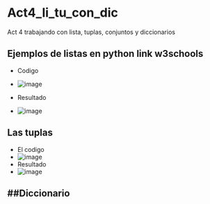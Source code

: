 # Act4_li_tu_con_dic
Act 4 trabajando con lista, tuplas, conjuntos y diccionarios
## Ejemplos de listas en python link w3schools
- Codigo
- ![image](https://github.com/user-attachments/assets/2b0ed105-301e-4024-8b5a-f19e21b542f9)

- Resultado
- ![image](https://github.com/user-attachments/assets/edae2266-cf6d-4613-a08a-1cc2e44cb5b3)

## Las tuplas
- El codigo
- ![image](https://github.com/user-attachments/assets/327f7497-53bb-4fd6-bc02-709f730b7934)
- Resultado
- ![image](https://github.com/user-attachments/assets/b5662bdb-393e-4f24-ab6f-0f9200ae1fe6)

##Diccionario
- 
